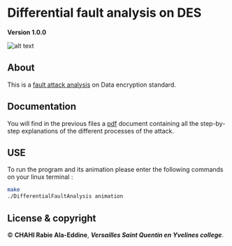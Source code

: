 # Differential fault analysis on DES

**Version 1.0.0**

![alt text](http://ala-eddine-chahi.fr/dfa.png)

 
## About

This is a [fault attack analysis](https://en.wikipedia.org/wiki/Differential_fault_analysis) on Data encryption standard. 

## Documentation 

You will find in the previous files a [pdf](https://github.com/ChahiAladeen/Differential-fault-analysis-on-DES/blob/master/Fault_analysis_attack%20.pdf) document containing all the step-by-step explanations of the different processes of the attack.

## USE

To run the program and its animation please enter the following commands on your linux terminal : 
```bash
make
./DifferentialFaultAnalysis animation
```

## License & copyright

© **CHAHI Rabie Ala-Eddine**, ***Versailles Saint Quentin en Yvelines college***.

